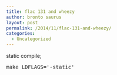 ```yaml
---
title: flac 131 and wheezy
author: bronto saurus
layout: post
permalink: /2014/11/flac-131-and-wheezy/
categories:
  - Uncategorized
---
```

static compile;

<pre>make LDFLAGS='-static'</pre>